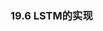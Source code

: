 <!--Copyright © Microsoft Corporation. All rights reserved.
  适用于[License](https://github.com/Microsoft/ai-edu/blob/master/LICENSE.md)版权许可-->

### 19.6 LSTM的实现
